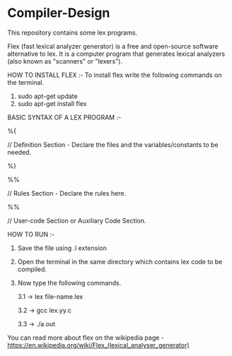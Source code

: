 # Compiler-Design
This repository contains some lex programs.

Flex (fast lexical analyzer generator) is a free and open-source software alternative to lex.
It is a computer program that generates lexical analyzers (also known as "scanners" or "lexers").


HOW TO INSTALL FLEX :-
To install flex write the following commands on the terminal.

1. sudo apt-get update
2. sudo apt-get install flex


BASIC SYNTAX OF A LEX PROGRAM :-

%{

// Definition Section - Declare the files and the variables/constants to be needed.

%}

%%

//  Rules Section - Declare the rules here.

%%

// User-code Section or Auxiliary Code Section.


HOW TO RUN :-
1. Save the file using .l extension
2. Open the terminal in the same directory which contains lex code to be compiled.
3. Now type the following commands.

   3.1 -> lex file-name.lex
   
   3.2 -> gcc lex.yy.c
   
   3.3 -> ./a.out
 
 
You can read more about flex on the wikipedia page - https://en.wikipedia.org/wiki/Flex_(lexical_analyser_generator) 
